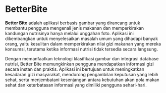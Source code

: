 ﻿# BetterBite

**Better Bite** adalah aplikasi berbasis gambar yang dirancang untuk membantu pengguna mengenali jenis makanan dan memperkirakan kandungan nutrisinya hanya melalui unggahan foto. Aplikasi ini dikembangkan untuk menyelesaikan masalah umum yang dihadapi banyak orang, yaitu kesulitan dalam memperkirakan nilai gizi makanan yang mereka konsumsi, terutama ketika informasi nutrisi tidak tersedia secara langsung.

Dengan memanfaatkan teknologi klasifikasi gambar dan integrasi database nutrisi, Better Bite memungkinkan pengguna mendapatkan informasi gizi secara instan dan praktis. Aplikasi ini bertujuan untuk meningkatkan kesadaran gizi masyarakat, mendorong pengambilan keputusan yang lebih sehat, serta menjembatani kesenjangan antara kebutuhan akan pola makan sehat dan keterbatasan informasi yang dimiliki pengguna sehari-hari.
